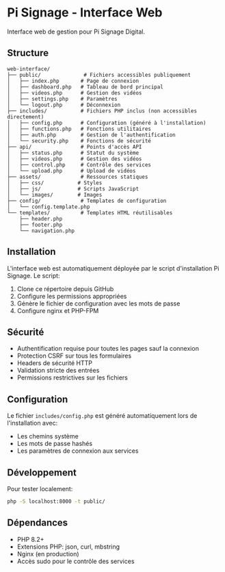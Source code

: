 # Pi Signage - Interface Web

Interface web de gestion pour Pi Signage Digital.

## Structure

```
web-interface/
├── public/              # Fichiers accessibles publiquement
│   ├── index.php       # Page de connexion
│   ├── dashboard.php   # Tableau de bord principal
│   ├── videos.php      # Gestion des vidéos
│   ├── settings.php    # Paramètres
│   └── logout.php      # Déconnexion
├── includes/           # Fichiers PHP inclus (non accessibles directement)
│   ├── config.php      # Configuration (généré à l'installation)
│   ├── functions.php   # Fonctions utilitaires
│   ├── auth.php        # Gestion de l'authentification
│   └── security.php    # Fonctions de sécurité
├── api/                # Points d'accès API
│   ├── status.php      # Statut du système
│   ├── videos.php      # Gestion des vidéos
│   ├── control.php     # Contrôle des services
│   └── upload.php      # Upload de vidéos
├── assets/             # Ressources statiques
│   ├── css/           # Styles
│   ├── js/            # Scripts JavaScript
│   └── images/        # Images
├── config/             # Templates de configuration
│   └── config.template.php
└── templates/          # Templates HTML réutilisables
    ├── header.php
    ├── footer.php
    └── navigation.php
```

## Installation

L'interface web est automatiquement déployée par le script d'installation Pi Signage.
Le script:
1. Clone ce répertoire depuis GitHub
2. Configure les permissions appropriées
3. Génère le fichier de configuration avec les mots de passe
4. Configure nginx et PHP-FPM

## Sécurité

- Authentification requise pour toutes les pages sauf la connexion
- Protection CSRF sur tous les formulaires
- Headers de sécurité HTTP
- Validation stricte des entrées
- Permissions restrictives sur les fichiers

## Configuration

Le fichier `includes/config.php` est généré automatiquement lors de l'installation avec:
- Les chemins système
- Les mots de passe hashés
- Les paramètres de connexion aux services

## Développement

Pour tester localement:
```bash
php -S localhost:8000 -t public/
```

## Dépendances

- PHP 8.2+
- Extensions PHP: json, curl, mbstring
- Nginx (en production)
- Accès sudo pour le contrôle des services